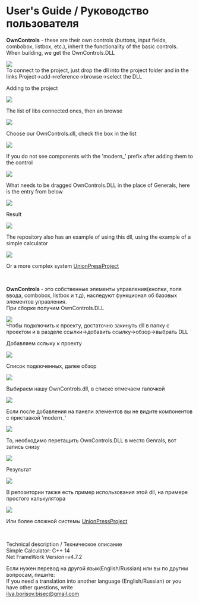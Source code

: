 <h1>User's Guide / Руководство пользователя</h1>

<a><b>OwnControls</b> - these are their own controls (buttons, input fields, combobox, listbox, etc.), inherit the functionality of the basic controls.</a><br>
<a>When building, we get the OwnControls.DLL</a><br>
<p></p><img src="https://github.com/Sadochok-BISEC/CSharpAppCustomControls/blob/main/image_desc/own_1.PNG"/><br>
<a>To connect to the project, just drop the dll into the project folder and in the links Project->add->reference->browse->select the DLL</a><br>
<p>Adding to the project</p><img src="https://github.com/Sadochok-BISEC/CSharpAppCustomControls/blob/main/image_desc/own_2.PNG"/><br>
<p>The list of libs connected ones, then an browse</p><img src="https://github.com/Sadochok-BISEC/CSharpAppCustomControls/blob/main/image_desc/own_3.PNG"/><br>
<p>Choose our OwnControls.dll, check the box in the list</p><img src="https://github.com/Sadochok-BISEC/CSharpAppCustomControls/blob/main/image_desc/own_4.PNG"/><br>
<p>If you do not see components with the 'modern_' prefix after adding them to the control</p><img src="https://github.com/Sadochok-BISEC/CSharpAppCustomControls/blob/main/image_desc/own_6.PNG"/><br>
<p>What needs to be dragged OwnControls.DLL in the place of Generals, here is the entry from below</p><img src="https://github.com/Sadochok-BISEC/CSharpAppCustomControls/blob/main/image_desc/own_drag_and_drop_dll.gif"/><br>
<p>Result</p><img src="https://github.com/Sadochok-BISEC/CSharpAppCustomControls/blob/main/image_desc/own_5.PNG"/><br>
<p>The repository also has an example of using this dll, using the example of a simple calculator</p><img src="https://github.com/Sadochok-BISEC/CSharpAppCustomControls/blob/main/image_desc/app_own.PNG"/><br>
<p>Or a more complex system
<a href="https://github.com/Sadochok-BISEC/UnionPressProject">UnionPressProject</a></p><br>

<a><b>OwnControls</b> - это собственные элементы управления(кнопки, поля ввода, combobox, listbox и т.д), наследуют функционал об базовых элементов управления.</a><br>
<a>При сборке получим OwnControls.DLL</a><br>
<p></p><img src="https://github.com/Sadochok-BISEC/CSharpAppCustomControls/blob/main/image_desc/own_1.PNG"/><br>
<a>Чтобы подключить к проекту, достаточно закинуть dll в папку с проектом и в разделе ссылки->добавить ссылку->обзор->выбрать DLL</a><br>
<p>Добавляем сслыку к проекту</p><img src="https://github.com/Sadochok-BISEC/CSharpAppCustomControls/blob/main/image_desc/own_2.PNG"/><br>
<p>Список подкюченных, далее обзор</p><img src="https://github.com/Sadochok-BISEC/CSharpAppCustomControls/blob/main/image_desc/own_3.PNG"/><br>
<p>Выбираем нашу OwnControls.dll, в списке отмечаем галочкой</p><img src="https://github.com/Sadochok-BISEC/CSharpAppCustomControls/blob/main/image_desc/own_4.PNG"/><br>
<p>Если после добавления на панели элементов вы не видите компонентов с приставкой 'modern_'</p><img src="https://github.com/Sadochok-BISEC/CSharpAppCustomControls/blob/main/image_desc/own_6.PNG"/><br>
<p>То, необходимо перетащить OwnControls.DLL в место Genrals, вот запись снизу</p><img src="https://github.com/Sadochok-BISEC/CSharpAppCustomControls/blob/main/image_desc/own_drag_and_drop_dll.gif"/><br>
<p>Результат</p><img src="https://github.com/Sadochok-BISEC/CSharpAppCustomControls/blob/main/image_desc/own_5.PNG"/><br>
<p>В репозитории также есть пример использования этой dll, на примере простого калькулятора</p><img src="https://github.com/Sadochok-BISEC/CSharpAppCustomControls/blob/main/image_desc/app_own.PNG"/><br>
<p>Или более сложной системы
<a href="https://github.com/Sadochok-BISEC/UnionPressProject">UnionPressProject</a></p><br>



<a>Technical description / Техническое описание</a><br>
<a>Simple Calculator: С++ 14</a><br>
<a>Net FrameWork Version=v4.7.2</a><br>

<a>Если нужен перевод на другой язык(English/Russian) или вы по другим вопросам, пишите:</a><br>
<a>If you need a translation into another language (English/Russian) or you have other questions, write</a><br>
<a>ilya.borisov.bisec@gmail.com</a>
